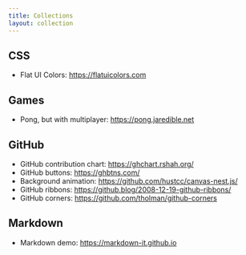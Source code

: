 ```yaml
---
title: Collections
layout: collection
---
```


## CSS
- Flat UI Colors: <https://flatuicolors.com>

## Games
- Pong, but with multiplayer: <https://pong.jaredible.net>

## GitHub
- GitHub contribution chart: <https://ghchart.rshah.org/>
- GitHub buttons: <https://ghbtns.com/>
- Background animation: <https://github.com/hustcc/canvas-nest.js/>
- GitHub ribbons: <https://github.blog/2008-12-19-github-ribbons/>
- GitHub corners: <https://github.com/tholman/github-corners>

## Markdown
- Markdown demo: https://markdown-it.github.io
